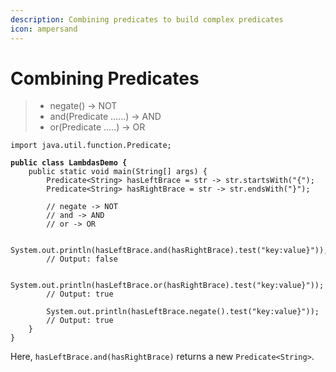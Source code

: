```yaml
---
description: Combining predicates to build complex predicates
icon: ampersand
---
```


# Combining Predicates

> * negate() -> NOT&#x20;
> * and(Predicate ......) -> AND&#x20;
> * or(Predicate .....) -> OR

<pre class="language-java"><code class="lang-java">import java.util.function.Predicate;

<strong>public class LambdasDemo {
</strong>    public static void main(String[] args) {
        Predicate&#x3C;String> hasLeftBrace = str -> str.startsWith("{");
        Predicate&#x3C;String> hasRightBrace = str -> str.endsWith("}");

        // negate -> NOT
        // and -> AND
        // or -> OR
        
        System.out.println(hasLeftBrace.and(hasRightBrace).test("key:value}"));
        // Output: false
        
        System.out.println(hasLeftBrace.or(hasRightBrace).test("key:value}"));
        // Output: true
        
        System.out.println(hasLeftBrace.negate().test("key:value}"));
        // Output: true
    }
}
</code></pre>

Here, `hasLeftBrace.and(hasRightBrace)` returns a new `Predicate<String>`.

